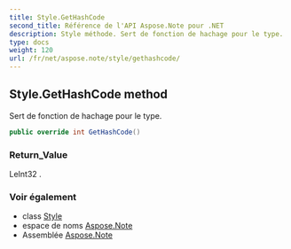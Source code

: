 ```yaml
---
title: Style.GetHashCode
second_title: Référence de l'API Aspose.Note pour .NET
description: Style méthode. Sert de fonction de hachage pour le type.
type: docs
weight: 120
url: /fr/net/aspose.note/style/gethashcode/
---
```

## Style.GetHashCode method

Sert de fonction de hachage pour le type.

```csharp
public override int GetHashCode()
```

### Return_Value

LeInt32 .

### Voir également

* class [Style](../)
* espace de noms [Aspose.Note](../../style/)
* Assemblée [Aspose.Note](../../../)


